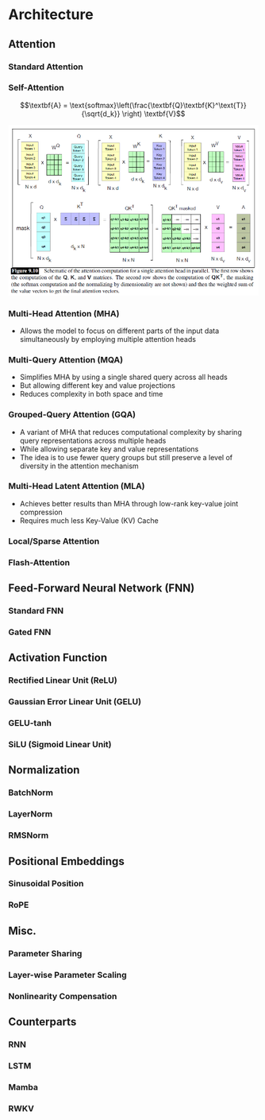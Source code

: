 # Architecture

## Attention

### Standard Attention

### Self-Attention

$$\textbf{A} = \text{softmax}\left(\frac{\textbf{Q}\textbf{K}^\text{T}}{\sqrt{d_k}} \right) \textbf{V}$$

![attention](./media/attention.png)

### Multi-Head Attention (MHA)

- Allows the model to focus on different parts of the input data simultaneously by employing multiple attention heads

### Multi-Query Attention (MQA)

- Simplifies MHA by using a single shared query across all heads
- But allowing different key and value projections
- Reduces complexity in both space and time

### Grouped-Query Attention (GQA)

- A variant of MHA that reduces computational complexity by sharing query representations across multiple heads
- While allowing separate key and value representations
- The idea is to use fewer query groups but still preserve a level of diversity in the attention mechanism

### Multi-Head Latent Attention (MLA)

- Achieves better results than MHA through low-rank key-value joint compression
- Requires much less Key-Value (KV) Cache

### Local/Sparse Attention

### Flash-Attention

## Feed-Forward Neural Network (FNN)

### Standard FNN

### Gated FNN

## Activation Function

### Rectified Linear Unit (ReLU)

### Gaussian Error Linear Unit (GELU)

### GELU-tanh

### SiLU (Sigmoid Linear Unit)

## Normalization

### BatchNorm

### LayerNorm

### RMSNorm

## Positional Embeddings

### Sinusoidal Position

### RoPE

## Misc.

### Parameter Sharing

### Layer-wise Parameter Scaling

### Nonlinearity Compensation

## Counterparts

### RNN

### LSTM

### Mamba

### RWKV
